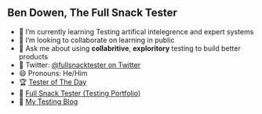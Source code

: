 ## Ben Dowen, The Full Snack Tester

- 🌱 I’m currently learning Testing artifical intelegrence and expert systems
- 👯 I’m looking to collaborate on learning in public
- 💬 Ask me about using **collabritive**, **exploritory** testing to build better products
- 🐤 Twitter: [@fullsnacktester on Twitter](https://twitter.com/FullSnackTester)
- 😄 Pronouns: He/Him
- 🏆 [Tester of The Day](https://testeroftheday.com/)
- 🥨 [Full Snack Tester (Testing Portfolio)](https://www.fullsnacktester.com/)
- 🧔 [My Testing Blog](https://dowen.me.uk)
